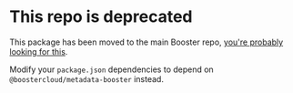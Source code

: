 # This repo is deprecated

This package has been moved to the main Booster repo, [you're probably looking for this](https://github.com/boostercloud/booster/tree/main/packages/metadata-booster).

Modify your `package.json` dependencies to depend on `@boostercloud/metadata-booster` instead.
